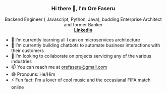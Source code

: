 
<!-- PROJECT LOGO -->
<br />
<p align="center">
  

  <h3 align="center"> Hi there 👋, I'm Ore Faseru</h3>

  <p align="center">
    Backend Engineer ( Javascript, Python, Java), budding Enterprise Architect and former Banker
    <br />
    <a href="https://www.linkedin.com/in/oreoluwa-faseru/"><strong>Linkedin</strong></a>
    <br />
  </p>
  
</p>

- 🔭 I’m currently learning all I can on microservices architecture
- 🌱 I’m currently building chatbots to automate business interactions with their customers
- 👯 I’m looking to collaborate on projects servicing any of the various industries
- 📫 You can reach me at orefaseru@gmail.com
- 😄 Pronouns: He/Him
- ⚡ Fun fact: I'm a lover of cool music and the occasianal FIFA match online

